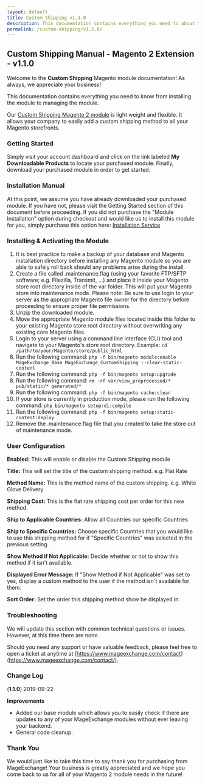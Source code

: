 ```yaml
---
layout: default
title: Custom Shipping v1.1.0
description: This documentation contains everything you need to about the Magento 2 Custom Shipping module from installing & managing this extension.
permalink: /custom-shipping/v1.1.0/
---
```


## Custom Shipping Manual - Magento 2 Extension - v1.1.0
Welcome to the **Custom Shipping** Magento module documentation! As always, we appreciate your business!

This documentation contains everything you need to know from installing the module to managing the module.

Our [Custom Shipping Magento 2 module](https://www.mageexchange.com/custom-shipping-method-magento-2) is light weight and flexible. It allows your company to easily add a custom shipping method to all your Magento storefronts.


### Getting Started
Simply visit your account dashboard and click on the link labeled **My Downloadable Products** to locate your purchased module. Finally, download your purchased module in order to get started.


### Installation Manual
At this point, we assume you have already downloaded your purchased module. If you have not, please visit the Getting Started section of this document before proceeding. If you did not purchase the "Module Installation" option during checkout and would like us to install this module for you, simply purchase this option here: [Installation Service](https://www.mageexchange.com/module-installation-service-magento-2)


### Installing & Activating the Module
1. It is best practice to make a backup of your database and Magento installation directory before installing any Magento module so you are able to safely roll back should any problems arise during the install.
2. Create a file called .maintenance.flag (using your favorite FTP/SFTP software; e.g. Filezilla, Transmit, ...) and place it inside your Magento store root directory inside of the var folder. This will put your Magento store into maintenance mode. Please note: Be sure to use login to your server as the appropriate Magento file owner for the directory before proceeding to ensure proper file permissions.
3. Unzip the downloaded module.
4. Move the appropriate Magento module files located inside this folder to your existing Magento store root directory without overwriting any existing core Magento files.
5. Login to your server using a command line interface (CLI) tool and navigate to your Magento's store root directory. Example: ```cd /path/to/your/Magento/store/public_html```
6. Run the following command: ```php -f bin/magento module:enable MageExchange_Base MageExchange_CustomShipping --clear-static-content```
7. Run the following command:
```php -f bin/magento setup:upgrade```
8. Run the following command: ```rm -rf var/view_preprocessed/* pub/static/* generated/*```
9. Run the following command: ```php -f bin/magento cache:clean```
10. If your store is currently in production mode, please run the following command: ```php bin/magento setup:di:compile```
11. Run the following command: ```php -f bin/magento setup:static-content:deploy```
12. Remove the .maintenance.flag file that you created to take the store out of maintenance mode.


### User Configuration
**Enabled:** This will enable or disable the Custom Shipping module

**Title:** This will set the title of the custom shipping method. e.g. Flat Rate

**Method Name:** This is the method name of the custom shipping. e.g. White Glove Delivery

**Shipping Cost:** This is the flat rate shipping cost per order for this new method.

**Ship to Applicable Countries:** Allow all Countries our specific Countries

**Ship to Specific Countries:** Choose specific Countries that you would like to use this shipping method for if "Specific Countries" was selected in the previous setting.

**Show Method if Not Applicable:** Decide whether or not to show this method if it isn't available.

**Displayed Error Message:** If "Show Method if Not Applicable" was set to yes, display a custom method to the user if the method isn't available for them.

**Sort Order:** Set the order this shipping method show be displayed in.


### Troubleshooting
We will update this section with common technical questions or issues. However, at this time there are none.

Should you need any support or have valuable feedback, please feel free to open a ticket at anytime at [https://www.mageexchange.com/contact](https://www.mageexchange.com/contact/).   
   
   
### Change Log
(**1.1.0**) 2019-09-22   
   
**Improvements**   
- Added our base module which allows you to easily check if there are updates to any of your MageExchange modules without ever leaving your backend.   
- General code cleanup.   
   
   
### Thank You
We would just like to take this time to say thank you for purchasing from MageExchange! Your business is greatly appreciated and we hope you come back to us for all of your Magento 2 module needs in the future!
